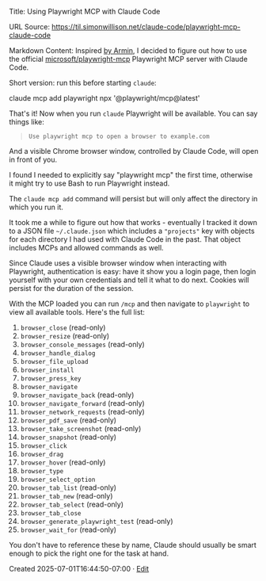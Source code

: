 Title: Using Playwright MCP with Claude Code

URL Source: https://til.simonwillison.net/claude-code/playwright-mcp-claude-code

Markdown Content:
Inspired [by Armin](https://simonwillison.net/2025/Jun/29/agentic-coding/), I decided to figure out how to use the official [microsoft/playwright-mcp](https://github.com/microsoft/playwright-mcp) Playwright MCP server with Claude Code.

Short version: run this before starting `claude`:

claude mcp add playwright npx '@playwright/mcp@latest'

That's it! Now when you run `claude` Playwright will be available. You can say things like:

> `Use playwright mcp to open a browser to example.com`

And a visible Chrome browser window, controlled by Claude Code, will open in front of you.

I found I needed to explicitly say "playwright mcp" the first time, otherwise it might try to use Bash to run Playwright instead.

The `claude mcp add` command will persist but will only affect the directory in which you run it.

It took me a while to figure out how that works - eventually I tracked it down to a JSON file `~/.claude.json` which includes a `"projects"` key with objects for each directory I had used with Claude Code in the past. That object includes MCPs and allowed commands as well.

Since Claude uses a visible browser window when interacting with Playwright, authentication is easy: have it show you a login page, then login yourself with your own credentials and tell it what to do next. Cookies will persist for the duration of the session.

With the MCP loaded you can run `/mcp` and then navigate to `playwright` to view all available tools. Here's the full list:

1.   `browser_close` (read-only)
2.   `browser_resize` (read-only)
3.   `browser_console_messages` (read-only)
4.   `browser_handle_dialog`
5.   `browser_file_upload`
6.   `browser_install`
7.   `browser_press_key`
8.   `browser_navigate`
9.   `browser_navigate_back` (read-only)
10.   `browser_navigate_forward` (read-only)
11.   `browser_network_requests` (read-only)
12.   `browser_pdf_save` (read-only)
13.   `browser_take_screenshot` (read-only)
14.   `browser_snapshot` (read-only)
15.   `browser_click`
16.   `browser_drag`
17.   `browser_hover` (read-only)
18.   `browser_type`
19.   `browser_select_option`
20.   `browser_tab_list` (read-only)
21.   `browser_tab_new` (read-only)
22.   `browser_tab_select` (read-only)
23.   `browser_tab_close`
24.   `browser_generate_playwright_test` (read-only)
25.   `browser_wait_for` (read-only)

You don't have to reference these by name, Claude should usually be smart enough to pick the right one for the task at hand.

Created 2025-07-01T16:44:50-07:00 · [Edit](https://github.com/simonw/til/blob/main/claude-code/playwright-mcp-claude-code.md)
